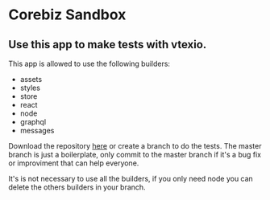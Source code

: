 # Corebiz Sandbox

## Use this app to make tests with vtexio. 

This app is allowed to use the following builders:

- assets
- styles
- store
- react
- node
- graphql
- messages

Download the repository [here](https://bitbucket.org/corebiz_ag/io-sandbox/downloads/) or create a branch to do the tests. The master branch is just a boilerplate, only commit to the master branch if it's a bug fix or improviment that can help everyone.

It's is not necessary to use all the builders, if you only need node you can delete the others builders in your branch.
